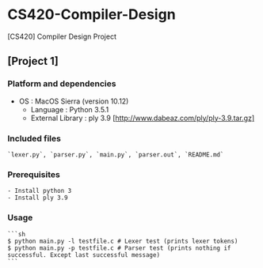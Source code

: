 # CS420-Compiler-Design
[CS420] Compiler Design Project

## [Project 1]
### Platform and dependencies
- OS : MacOS Sierra (version 10.12)
    - Language : Python 3.5.1
    - External Library : ply 3.9 [http://www.dabeaz.com/ply/ply-3.9.tar.gz]

### Included files
    `lexer.py`, `parser.py`, `main.py`, `parser.out`, `README.md`

### Prerequisites
    - Install python 3
    - Install ply 3.9

### Usage
    ```sh
    $ python main.py -l testfile.c # Lexer test (prints lexer tokens)
    $ python main.py -p testfile.c # Parser test (prints nothing if successful. Except last successful message)
    ```


